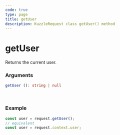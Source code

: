```yaml
---
code: true
type: page
title: getUser
description: KuzzleRequest class getUser() method
---
```


# getUser

Returns the current user.

### Arguments

```ts
getUser (): string | null
```

</br>


### Example

```ts
const user = request.getUser();
// equivalent
const user = request.context.user;
```
